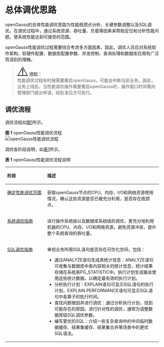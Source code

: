 # 总体调优思路<a name="ZH-CN_TOPIC_0245374518"></a>

openGauss的总体性能调优思路为性能瓶颈点分析、关键参数调整以及SQL调优。在调优过程中，通过系统资源、吞吐量、负载等因素来帮助定位和分析性能问题，使系统性能达到可接受的范围。

openGauss性能调优过程需要综合考虑多方面因素，因此，调优人员应对系统软件架构、软硬件配置、数据库配置参数、并发控制、查询处理和数据库应用有广泛而深刻的理解。

>![](public_sys-resources/icon-notice.png) **须知：**   
>性能调优过程有时候需要重启openGauss，可能会中断当前业务。因此，业务上线后，当性能调优操作需要重启openGauss时，操作窗口时间需向管理部门提出申请，经批准后方可执行。  

## 调优流程<a name="zh-cn_topic_0237121483_zh-cn_topic_0073253541_zh-cn_topic_0040046511_section7336753113553"></a>

调优流程如[图1](#zh-cn_topic_0237121483_zh-cn_topic_0073253541_zh-cn_topic_0040046511_fig52278782113544)所示。

**图 1**  openGauss性能调优流程<a name="zh-cn_topic_0237121483_zh-cn_topic_0073253541_zh-cn_topic_0040046511_fig52278782113544"></a>  
![](figures/性能调优流程.png "openGauss性能调优流程")

调优各阶段说明，如[表1](#zh-cn_topic_0237121483_zh-cn_topic_0073253541_zh-cn_topic_0040046511_table18747316113544)所示。

**表 1**  openGauss性能调优流程说明

<a name="zh-cn_topic_0237121483_zh-cn_topic_0073253541_zh-cn_topic_0040046511_table18747316113544"></a>
<table><thead align="left"><tr id="zh-cn_topic_0237121483_zh-cn_topic_0073253541_zh-cn_topic_0040046511_row57564514113544"><th class="cellrowborder" valign="top" width="26%" id="mcps1.2.3.1.1"><p id="zh-cn_topic_0237121483_zh-cn_topic_0073253541_zh-cn_topic_0040046511_p32214083113544"><a name="zh-cn_topic_0237121483_zh-cn_topic_0073253541_zh-cn_topic_0040046511_p32214083113544"></a><a name="zh-cn_topic_0237121483_zh-cn_topic_0073253541_zh-cn_topic_0040046511_p32214083113544"></a>阶段</p>
</th>
<th class="cellrowborder" valign="top" width="74%" id="mcps1.2.3.1.2"><p id="zh-cn_topic_0237121483_zh-cn_topic_0073253541_zh-cn_topic_0040046511_p59203969113544"><a name="zh-cn_topic_0237121483_zh-cn_topic_0073253541_zh-cn_topic_0040046511_p59203969113544"></a><a name="zh-cn_topic_0237121483_zh-cn_topic_0073253541_zh-cn_topic_0040046511_p59203969113544"></a>描述</p>
</th>
</tr>
</thead>
<tbody><tr id="zh-cn_topic_0237121483_zh-cn_topic_0073253541_zh-cn_topic_0040046511_row30792195113544"><td class="cellrowborder" valign="top" width="26%" headers="mcps1.2.3.1.1 "><p id="zh-cn_topic_0237121483_zh-cn_topic_0073253541_zh-cn_topic_0040046511_p11139890113544"><a name="zh-cn_topic_0237121483_zh-cn_topic_0073253541_zh-cn_topic_0040046511_p11139890113544"></a><a name="zh-cn_topic_0237121483_zh-cn_topic_0073253541_zh-cn_topic_0040046511_p11139890113544"></a><a href="确定性能调优范围.md">确定性能调优范围</a></p>
</td>
<td class="cellrowborder" valign="top" width="74%" headers="mcps1.2.3.1.2 "><p id="zh-cn_topic_0237121483_zh-cn_topic_0073253541_p6652358711738"><a name="zh-cn_topic_0237121483_zh-cn_topic_0073253541_p6652358711738"></a><a name="zh-cn_topic_0237121483_zh-cn_topic_0073253541_p6652358711738"></a>获取openGauss节点的CPU、内存、I/O和网络资源使用情况，确认这些资源是否已被充分利用，是否存在瓶颈点。</p>
</td>
</tr>
<tr id="zh-cn_topic_0237121483_zh-cn_topic_0073253541_zh-cn_topic_0040046511_row7268277113544"><td class="cellrowborder" valign="top" width="26%" headers="mcps1.2.3.1.1 "><p id="zh-cn_topic_0237121483_zh-cn_topic_0073253541_zh-cn_topic_0040046511_p51859545113544"><a name="zh-cn_topic_0237121483_zh-cn_topic_0073253541_zh-cn_topic_0040046511_p51859545113544"></a><a name="zh-cn_topic_0237121483_zh-cn_topic_0073253541_zh-cn_topic_0040046511_p51859545113544"></a><a href="系统调优指南.md">系统调优指南</a></p>
</td>
<td class="cellrowborder" valign="top" width="74%" headers="mcps1.2.3.1.2 "><p id="zh-cn_topic_0237121483_zh-cn_topic_0073253541_zh-cn_topic_0040046511_p39873610113544"><a name="zh-cn_topic_0237121483_zh-cn_topic_0073253541_zh-cn_topic_0040046511_p39873610113544"></a><a name="zh-cn_topic_0237121483_zh-cn_topic_0073253541_zh-cn_topic_0040046511_p39873610113544"></a>进行操作系统级以及数据库系统级的调优，更充分地利用机器的CPU、内存、I/O和网络资源，避免资源冲突，提升整个系统查询的吞吐量。</p>
</td>
</tr>
<tr id="zh-cn_topic_0237121483_zh-cn_topic_0073253541_zh-cn_topic_0040046511_row23318170113544"><td class="cellrowborder" valign="top" width="26%" headers="mcps1.2.3.1.1 "><p id="zh-cn_topic_0237121483_zh-cn_topic_0073253541_zh-cn_topic_0040046511_p9723624113544"><a name="zh-cn_topic_0237121483_zh-cn_topic_0073253541_zh-cn_topic_0040046511_p9723624113544"></a><a name="zh-cn_topic_0237121483_zh-cn_topic_0073253541_zh-cn_topic_0040046511_p9723624113544"></a><a href="SQL调优指南.md">SQL调优指南</a></p>
</td>
<td class="cellrowborder" valign="top" width="74%" headers="mcps1.2.3.1.2 "><p id="zh-cn_topic_0237121483_zh-cn_topic_0073253541_zh-cn_topic_0040046511_p49416119113544"><a name="zh-cn_topic_0237121483_zh-cn_topic_0073253541_zh-cn_topic_0040046511_p49416119113544"></a><a name="zh-cn_topic_0237121483_zh-cn_topic_0073253541_zh-cn_topic_0040046511_p49416119113544"></a>审视业务所用SQL语句是否存在可优化空间，包括：</p>
<a name="zh-cn_topic_0237121483_zh-cn_topic_0073253541_zh-cn_topic_0040046511_ul42091895113544"></a><a name="zh-cn_topic_0237121483_zh-cn_topic_0073253541_zh-cn_topic_0040046511_ul42091895113544"></a><ul id="zh-cn_topic_0237121483_zh-cn_topic_0073253541_zh-cn_topic_0040046511_ul42091895113544"><li>通过ANALYZE语句生成表统计信息：ANALYZE语句可收集与数据库中表内容相关的统计信息，统计结果存储在系统表PG_STATISTIC中。执行计划生成器会使用这些统计数据，以确定最有效的执行计划。</li><li>分析执行计划：EXPLAIN语句可显示SQL语句的执行计划，EXPLAIN PERFORMANCE语句可显示SQL语句中各算子的执行时间。</li><li>查找问题根因并进行调优：通过分析执行计划，找到可能存在的原因，进行针对性的调优，通常为调整数据库级SQL调优参数。</li><li>编写更优的SQL：介绍一些复杂查询中的中间临时数据缓存、结果集缓存、结果集合并等场景中的更优SQL语法。</li></ul>
</td>
</tr>
</tbody>
</table>


